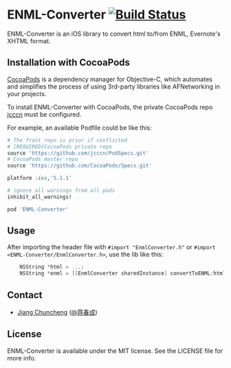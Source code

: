 ENML-Converter [![Build Status](https://travis-ci.org/jcccn/ENML-Converter.png)](https://travis-ci.org/jcccn/ENML-Converter)
======

ENML-Converter is an iOS library to convert html to/from ENML, Evernote's XHTML format.


## Installation with CocoaPods
[CocoaPods](http://cocoapods.org) is a dependency manager for Objective-C, which automates and simplifies the process of using 3rd-party libraries like AFNetworking in your projects.

To install ENML-Converter with CocoaPods, the private CocoaPods repo [jcccn](https://github.com/jcccn/PodSpecs.git) must be configured.

For example, an available Podfile could be like this:

```ruby
# The front repo is prior if conflicted
# [REQUIRED]CocoaPods private repo
source 'https://github.com/jcccn/PodSpecs.git'
# CocoaPods master repo
source 'https://github.com/CocoaPods/Specs.git'

platform :ios,'5.1.1'

# ignore all warnings from all pods
inhibit_all_warnings!

pod 'ENML-Converter'

```

## Usage
After importing the header file with `#import "EnmlConverter.h"` or `#import <ENML-Converter/EnmlConverter.h>`, use the lib like this:

```objective-c
    NSString *html = ...;
    NSString *enml = [[EnmlConverter sharedInstance] convertToENML:html];
```

## Contact

- [Jiang Chuncheng](https://github.com/jcccn) ([@蒋春成](http://weibo.com/jcccn))

## License

ENML-Converter is available under the MIT license. See the LICENSE file for more info.